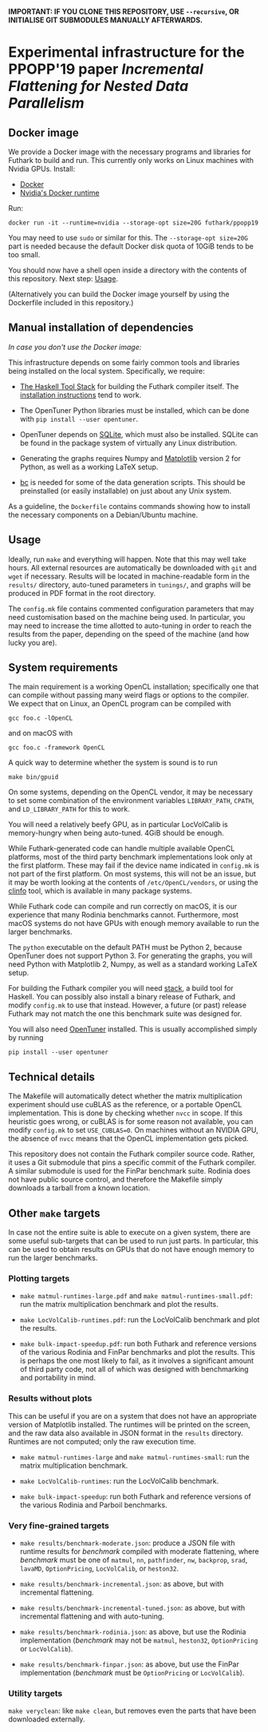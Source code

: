 **IMPORTANT: IF YOU CLONE THIS REPOSITORY, USE `--recursive`, OR INITIALISE GIT SUBMODULES MANUALLY AFTERWARDS.**

# Experimental infrastructure for the PPOPP'19 paper *Incremental Flattening for Nested Data Parallelism*

## Docker image

We provide a Docker image with the necessary programs and libraries
for Futhark to build and run.  This currently only works on Linux
machines with Nvidia GPUs.  Install:

  * [Docker](https://docs.docker.com/install/)
  * [Nvidia's Docker runtime](https://github.com/NVIDIA/nvidia-docker#quickstart)

Run:

```
docker run -it --runtime=nvidia --storage-opt size=20G futhark/ppopp19
```

You may need to use `sudo` or similar for this.  The ``--storage-opt
size=20G`` part is needed because the default Docker disk quota of
10GiB tends to be too small.

You should now have a shell open inside a directory with the contents of
this repository.  Next step: [Usage](#usage).

(Alternatively you can build the Docker image yourself by using the
Dockerfile included in this repository.)


## Manual installation of dependencies

*In case you don't use the Docker image:*

This infrastructure depends on some fairly common tools and libraries
being installed on the local system.  Specifically, we require:

  * [The Haskell Tool Stack](https://docs.haskellstack.org) for
    building the Futhark compiler itself.  The [installation
    instructions](https://docs.haskellstack.org/en/stable/README/#how-to-install)
    tend to work.

  * The OpenTuner Python libraries must be installed, which can be
    done with `pip install --user opentuner`.

  * OpenTuner depends on [SQLite](https://www.sqlite.org/index.html),
    which must also be installed.  SQLite can be found in the package
    system of virtually any Linux distribution.

  * Generating the graphs requires Numpy and
    [Matplotlib](https://matplotlib.org/) version 2 for Python, as
    well as a working LaTeX setup.

  * [bc](https://www.gnu.org/software/bc/) is needed for some of the
    data generation scripts.  This should be preinstalled (or easily
    installable) on just about any Unix system.

As a guideline, the `Dockerfile` contains commands showing how to
install the necessary components on a Debian/Ubuntu machine.

## Usage

Ideally, run `make` and everything will happen.  Note that this may
well take hours.  All external resources are automatically be
downloaded with `git` and `wget` if necessary.  Results will be
located in machine-readable form in the `results/` directory,
auto-tuned parameters in `tunings/`, and graphs will be produced in
PDF format in the root directory.

The `config.mk` file contains commented configuration parameters that
may need customisation based on the machine being used.  In
particular, you may need to increase the time allotted to auto-tuning
in order to reach the results from the paper, depending on the speed
of the machine (and how lucky you are).

## System requirements

The main requirement is a working OpenCL installation; specifically
one that can compile without passing many weird flags or options to
the compiler.  We expect that on Linux, an OpenCL program can be
compiled with

    gcc foo.c -lOpenCL

and on macOS with

    gcc foo.c -framework OpenCL

A quick way to determine whether the system is sound is to run

    make bin/gpuid

On some systems, depending on the OpenCL vendor, it may be necessary
to set some combination of the environment variables `LIBRARY_PATH`,
`CPATH`, and `LD_LIBRARY_PATH` for this to work.

You will need a relatively beefy GPU, as in particular LocVolCalib is
memory-hungry when being auto-tuned.  4GiB should be enough.

While Futhark-generated code can handle multiple available OpenCL
platforms, most of the third party benchmark implementations look only
at the first platform.  These may fail if the device name indicated in
`config.mk` is not part of the first platform.  On most systems, this
will not be an issue, but it may be worth looking at the contents of
`/etc/OpenCL/vendors`, or using the [clinfo] tool, which is available
in many package systems.

[clinfo]: https://github.com/Oblomov/clinfo

While Futhark code can compile and run correctly on macOS, it is our
experience that many Rodinia benchmarks cannot.  Furthermore, most
macOS systems do not have GPUs with enough memory available to run the
larger benchmarks.

The `python` executable on the default PATH must be Python 2, because
OpenTuner does not support Python 3.  For generating the graphs, you
will need Python with Matplotlib 2, Numpy, as well as a standard
working LaTeX setup.

For building the Futhark compiler you will need [stack], a build
tool for Haskell.  You can possibly also install a binary release of
Futhark, and modify `config.mk` to use that instead.  However, a
future (or past) release Futhark may not match the one this benchmark
suite was designed for.

[stack]: https://docs.haskellstack.org

You will also need [OpenTuner] installed.  This is usually
accomplished simply by running

    pip install --user opentuner

[OpenTuner]: http://opentuner.org/

## Technical details

The Makefile will automatically detect whether the matrix
multiplication experiment should use cuBLAS as the reference, or a
portable OpenCL implementation.  This is done by checking whether
`nvcc` in scope.  If this heuristic goes wrong, or cuBLAS is for some
reason not available, you can modify `config.mk` to set
`USE_CUBLAS=0`.  On machines without an NVIDIA GPU, the absence of
`nvcc` means that the OpenCL implementation gets picked.

This repository does not contain the Futhark compiler source code.
Rather, it uses a Git submodule that pins a specific commit of the
Futhark compiler.  A similar submodule is used for the FinPar
benchmark suite.  Rodinia does not have public source control, and
therefore the Makefile simply downloads a tarball from a known
location.

## Other `make` targets

In case not the entire suite is able to execute on a given system,
there are some useful sub-targets that can be used to run just parts.
In particular, this can be used to obtain results on GPUs that do not
have enough memory to run the larger benchmarks.

### Plotting targets

  * `make matmul-runtimes-large.pdf` and `make
    matmul-runtimes-small.pdf`: run the matrix multiplication
    benchmark and plot the results.

  * `make LocVolCalib-runtimes.pdf`: run the LocVolCalib benchmark and
    plot the results.

  * `make bulk-impact-speedup.pdf`: run both Futhark and reference
    versions of the various Rodinia and FinPar benchmarks and plot the
    results.  This is perhaps the one most likely to fail, as it
    involves a significant amount of third party code, not all of
    which was designed with benchmarking and portability in mind.

### Results without plots

This can be useful if you are on a system that does not have an
appropriate version of Matplotlib installed.  The runtimes will be
printed on the screen, and the raw data also available in JSON format
in the `results` directory.  Runtimes are not computed; only the raw
execution time.

  * `make matmul-runtimes-large` and `make matmul-runtimes-small`: run
    the matrix multiplication benchmark.

  * `make LocVolCalib-runtimes`: run the LocVolCalib benchmark.

  * `make bulk-impact-speedup`: run both Futhark and reference
    versions of the various Rodinia and Parboil benchmarks.

### Very fine-grained targets

  * `make results/benchmark-moderate.json`: produce a JSON file with
    runtime results for *benchmark* compiled with moderate flattening,
    where *benchmark* must be one of `matmul`, `nn`, `pathfinder`,
    `nw`, `backprop`, `srad`, `lavaMD`, `OptionPricing`, `LocVolCalib`,
    or `heston32`.

 * `make results/benchmark-incremental.json`: as above, but with
   incremental flattening.

 * `make results/benchmark-incremental-tuned.json`: as above, but
   with incremental flattening and with auto-tuning.

 * `make results/benchmark-rodinia.json`: as above, but use the
   Rodinia implementation (*benchmark* may not be `matmul`,
   `heston32`, `OptionPricing` or `LocVolCalib`).

 * `make results/benchmark-finpar.json`: as above, but use the
   FinPar implementation (*benchmark* must be `OptionPricing` or
   `LocVolCalib`).

### Utility targets

  `make veryclean`: like `make clean`, but removes even the parts that have been
  downloaded externally.
